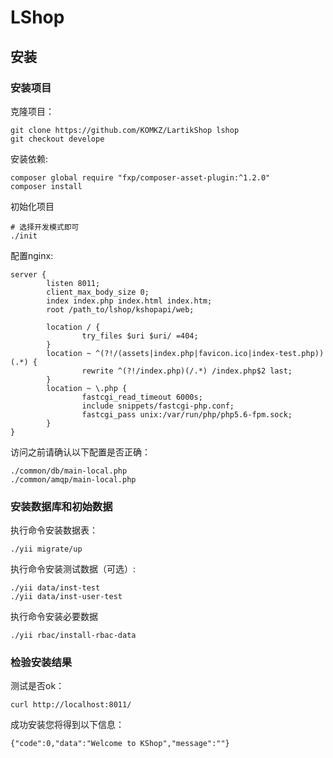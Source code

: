 # LShop
## 安装

### 安装项目

克隆项目：

```
git clone https://github.com/KOMKZ/LartikShop lshop
git checkout develope
```

安装依赖:

```
composer global require "fxp/composer-asset-plugin:^1.2.0"
composer install
```

初始化项目

```
# 选择开发模式即可
./init
```

配置nginx:

```
server {
        listen 8011;
        client_max_body_size 0;
        index index.php index.html index.htm;
        root /path_to/lshop/kshopapi/web;

        location / {
                try_files $uri $uri/ =404;
        }
        location ~ ^(?!/(assets|index.php|favicon.ico|index-test.php))(.*) {
                rewrite ^(?!/index.php)(/.*) /index.php$2 last;
        }
        location ~ \.php {
                fastcgi_read_timeout 6000s;
                include snippets/fastcgi-php.conf;
                fastcgi_pass unix:/var/run/php/php5.6-fpm.sock;
        }
}
```

访问之前请确认以下配置是否正确：

```
./common/db/main-local.php
./common/amqp/main-local.php
```

### 安装数据库和初始数据

执行命令安装数据表：

```
./yii migrate/up
```

执行命令安装测试数据（可选）:

```
./yii data/inst-test
./yii data/inst-user-test
```

执行命令安装必要数据

```
./yii rbac/install-rbac-data
```

### 检验安装结果

测试是否ok：

```
curl http://localhost:8011/
```

成功安装您将得到以下信息：

```
{"code":0,"data":"Welcome to KShop","message":""}
```
